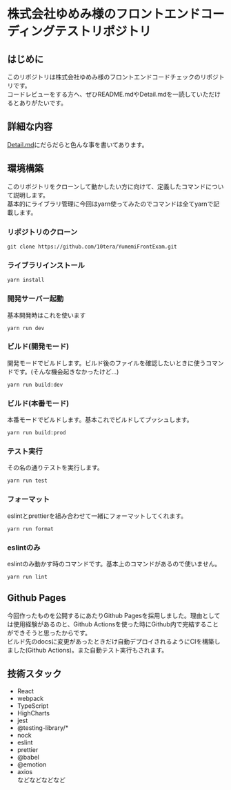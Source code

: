 # 株式会社ゆめみ様のフロントエンドコーディングテストリポジトリ
## はじめに
このリポジトリは株式会社ゆめみ様のフロントエンドコードチェックのリポジトリです。  
コードレビューをする方へ、ぜひREADME.mdやDetail.mdを一読していただけるとありがたいです。

## 詳細な内容
[Detail.md](/document/Detail.md)にだらだらと色んな事を書いてあります。

## 環境構築
このリポジトリをクローンして動かしたい方に向けて、定義したコマンドについて説明します。  
基本的にライブラリ管理に今回はyarn使ってみたのでコマンドは全てyarnで記載します。  
### リポジトリのクローン
```
git clone https://github.com/10tera/YumemiFrontExam.git
```
### ライブラリインストール
```
yarn install
```
### 開発サーバー起動
基本開発時はこれを使います
```
yarn run dev
```
### ビルド(開発モード)
開発モードでビルドします。ビルド後のファイルを確認したいときに使うコマンドです。(そんな機会起きなかったけど...)
```
yarn run build:dev
```
### ビルド(本番モード)
本番モードでビルドします。基本これでビルドしてプッシュします。
```
yarn run build:prod
```
### テスト実行
その名の通りテストを実行します。
```
yarn run test
```
### フォーマット
eslintとprettierを組み合わせて一緒にフォーマットしてくれます。
```
yarn run format
```
### eslintのみ
eslintのみ動かす時のコマンドです。基本上のコマンドがあるので使いません。
```
yarn run lint
```
## Github Pages
今回作ったものを公開するにあたりGithub Pagesを採用しました。理由としては使用経験があるのと、Github Actionsを使った時にGithub内で完結することができそうと思ったからです。  
ビルド先のdocsに変更があったときだけ自動デプロイされるようにCIを構築しました(Github Actions)。また自動テスト実行もされます。

## 技術スタック
* React
* webpack
* TypeScript
* HighCharts
* jest
* @testing-library/*
* nock
* eslint
* prettier
* @babel
* @emotion
* axios  
などなどなどなど


